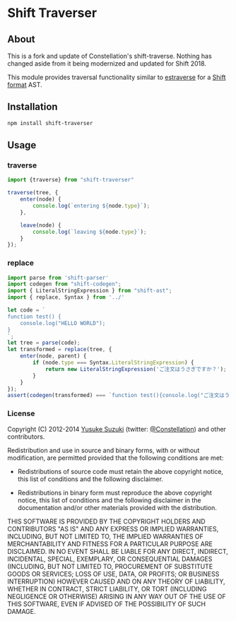 Shift Traverser
==============


## About

This is a fork and update of Constellation's shift-traverse. Nothing has changed aside from it being 
modernized and updated for Shift 2018.

This module provides traversal functionality similar to [estraverse](https://github.com/estools/estraverse) for a [Shift format](https://github.com/shapesecurity/shift-spec) AST.


<!--
## Status

[Stable](http://nodejs.org/api/documentation.html#documentation_stability_index).
-->

## Installation

```sh
npm install shift-traverser
```


## Usage

### traverse
```js
import {traverse} from "shift-traverser"

traverse(tree, {
    enter(node) {
        console.log(`entering ${node.type}`);
    },

    leave(node) {
        console.log(`leaving ${node.type}`);
    }
});
```

### replace

```js
import parse from 'shift-parser'
import codegen from "shift-codegen";
import { LiteralStringExpression } from "shift-ast";
import { replace, Syntax } from '../'

let code = `
function test() {
    console.log("HELLO WORLD");
}
`;
let tree = parse(code);
let transformed = replace(tree, {
    enter(node, parent) {
        if (node.type === Syntax.LiteralStringExpression) {
            return new LiteralStringExpression('ご注文はうさぎですか？');
        }
    }
});
assert(codegen(transformed) === `function test(){console.log("ご注文はうさぎですか？")}`);
```

### License

Copyright (C) 2012-2014 [Yusuke Suzuki](http://github.com/Constellation)
 (twitter: [@Constellation](http://twitter.com/Constellation)) and other contributors.

Redistribution and use in source and binary forms, with or without
modification, are permitted provided that the following conditions are met:

  * Redistributions of source code must retain the above copyright
    notice, this list of conditions and the following disclaimer.

  * Redistributions in binary form must reproduce the above copyright
    notice, this list of conditions and the following disclaimer in the
    documentation and/or other materials provided with the distribution.

THIS SOFTWARE IS PROVIDED BY THE COPYRIGHT HOLDERS AND CONTRIBUTORS "AS IS"
AND ANY EXPRESS OR IMPLIED WARRANTIES, INCLUDING, BUT NOT LIMITED TO, THE
IMPLIED WARRANTIES OF MERCHANTABILITY AND FITNESS FOR A PARTICULAR PURPOSE
ARE DISCLAIMED. IN NO EVENT SHALL <COPYRIGHT HOLDER> BE LIABLE FOR ANY
DIRECT, INDIRECT, INCIDENTAL, SPECIAL, EXEMPLARY, OR CONSEQUENTIAL DAMAGES
(INCLUDING, BUT NOT LIMITED TO, PROCUREMENT OF SUBSTITUTE GOODS OR SERVICES;
LOSS OF USE, DATA, OR PROFITS; OR BUSINESS INTERRUPTION) HOWEVER CAUSED AND
ON ANY THEORY OF LIABILITY, WHETHER IN CONTRACT, STRICT LIABILITY, OR TORT
(INCLUDING NEGLIGENCE OR OTHERWISE) ARISING IN ANY WAY OUT OF THE USE OF
THIS SOFTWARE, EVEN IF ADVISED OF THE POSSIBILITY OF SUCH DAMAGE.
